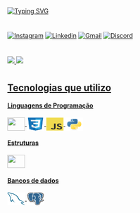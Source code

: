<!-- Saudação -->

<div>
    <a href="https://git.io/typing-svg"><img src="https://readme-typing-svg.herokuapp.com?font=Fira+Code&pause=1000&color=39FF14&center=falso&vCenter=falso&repeat=verdadeiro&width=435&lines=Ol%C3%A1!+eu+sou+o+Arthur+Augustinho." alt="Typing SVG" /></a>
</div>

#
<!-- Redes Sociais -->

[![Instagram](https://img.shields.io/badge/Instagram-E4405F?style=for-the-badge&logo=instagram&logoColor=white)](https://www.instagram.com/invites/contact/?i=1w5tbi5x9ej4s&utm_content=2wtxfzl )
[![Linkedin](https://img.shields.io/badge/LinkedIn-0077B5?style=for-the-badge&logo=linkedin&logoColor=white)](https://www.linkedin.com/in/arthur-augustinho-46076522b)
[![Gmail](https://img.shields.io/badge/Gmail-D14836?style=for-the-badge&logo=gmail&logoColor=white)](mailto:arthuraugustinho35@gmail.com)
[![Discord](https://img.shields.io/badge/Discord-7289DA?style=for-the-badge&logo=discord&logoColor=white)](https://discord.com/users/#4533)

#
<!-- Status da conta Arthur Augustinho -->

<div>
  <a href="https://github.com/ArthurAugustinho">
  <img height="160em" src="https://github-readme-stats.vercel.app/api?username=ArthurAugustinho&hide=contribs,prs&theme=chartreuse-dark"/>
  <img height="160em" src="https://github-readme-stats.vercel.app/api/top-langs/?username=ArthurAugustinho&layout=compact&theme=chartreuse-dark"/>
</div>

#

## Tecnologias que utilizo

<div>

  #### Linguagens de Programação
  <img align="center" height="30" width="40" src="https://user-images.githubusercontent.com/84246094/134066180-d11880e0-f92f-47da-9f70-1b5d7c39934b.png">
  <img align="center" height="30" width="40" src="https://raw.githubusercontent.com/devicons/devicon/master/icons/css3/css3-original.svg" alt ="CSS3">
  <img align="center" height="30" width="40" src="https://raw.githubusercontent.com/devicons/devicon/master/icons/javascript/javascript-original.svg">
  <img align="center" height="30" width="40" src="https://raw.githubusercontent.com/devicons/devicon/master/icons/python/python-original.svg">
  
  #### Estruturas
  <img align="center" height="30" width="40" src="https://user-images.githubusercontent.com/84246094/180622105-6de2c096-27b5-4469-8189-7a0175a0a903.png">

  #### Bancos de dados
  <img align="center" height="30" width="40" src="https://raw.githubusercontent.com/devicons/devicon/master/icons/mysql/mysql-original.svg">
  <img align="center" height="30" width="40" src="https://raw.githubusercontent.com/devicons/devicon/master/icons/postgresql/postgresql-original.svg">
</div>

#
    
<!--[snake gif](https://github.com/ArthurAugustinho/ArthurAugustinho/blob/output/github-contribution-grid-snake.svg) -->
    
<!-- 2CCA-000451-5766EBC3 -->

<!--  Listas Lineares Sequencias -> Vetores

3

4

5

6

Organiza os elementos de forma sequencial, eles ficam armazenados en posições contiguas na mémoria. Neste tipo de Listo é interessante que se soibo a quantidade de elementos que serão armazenados antes de realizar qualquer tipo de operação.

7

8

Listas Lineares Encadeadas

9

10

11

12

13

14

15

16

17

/

É um conjunto de Linear de estruturas que são autoreferenciadas, chamadas de NOS (nodos), que são conectados por Links(Ligações ou encadeamentos) de ponteiros. Ela é acessada por meio de um ponteiro que aponta para o primeiro nó do Listo. Os nós subsequentes são acessados por meio de ponteiro de Ligação que existe em cada nó. I -->
